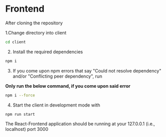 # Frontend

After cloning the repository

1.Change directory into client

```bash
cd client
```

2. Install the required dependencies

```bash
npm i
```

3. If you come upon npm errors that say "Could not resolve dependency" and/or "Conflicting peer dependency", run

  **Only run the below command, if you come upon said error**

```bash
npm i --force
```


4. Start the client in development mode with

```bash
npm run start
```

The React-Frontend application should be running at your 127.0.0.1 (i.e., localhost) port 3000
